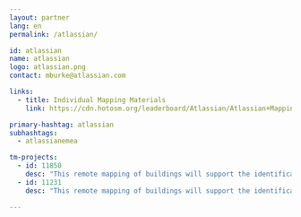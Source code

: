 ```yaml
---
layout: partner
lang: en
permalink: /atlassian/

id: atlassian
name: atlassian
logo: atlassian.png
contact: mburke@atlassian.com

links:
  - title: Individual Mapping Materials
    link: https://cdn.hotosm.org/leaderboard/Atlassian/Atlassian+Mapping+how+to+guide.pdf

primary-hashtag: atlassian
subhashtags:
  - atlassianemea

tm-projects:
  - id: 11850
    desc: "This remote mapping of buildings will support the identification and characterization of settlements, as well as the implementation of planned activities and largely the generation of data for humanitarian activities"
  - id: 11231
    desc: "This remote mapping of buildings will support the identification and characterization of settlements, as well as the implementation of planned activities and largely the generation of data for humanitarian activities"

---
```

